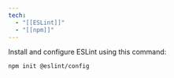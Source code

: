 ```yaml
---
tech:
  - "[[ESLint]]"
  - "[[npm]]"
---
```

Install and configure ESLint using this command:

```shell
npm init @eslint/config
```